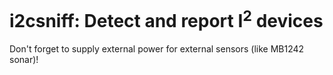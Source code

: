 # i2csniff: Detect and report I<sup>2</sup> devices 

Don't forget to supply external power for external sensors (like MB1242 sonar)!

